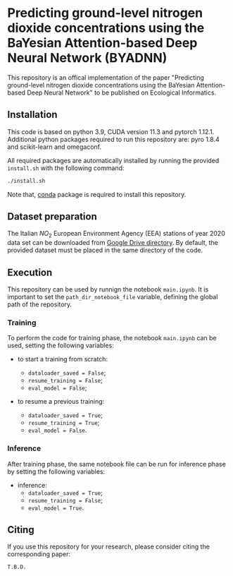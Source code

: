 # Predicting ground-level nitrogen dioxide concentrations using the BaYesian Attention-based Deep Neural Network (BYADNN)

This repository is an offical implementation of the paper "Predicting ground-level nitrogen dioxide concentrations using the BaYesian Attention-based Deep Neural Network" to be published on Ecological Informatics.

## Installation
This code is based on python 3.9, CUDA version 11.3 and pytorch 1.12.1. Additional python packages required to run this repository are: pyro 1.8.4 and scikit-learn and omegaconf. 

All required packages are automatically installed by running the provided `install.sh` with the following command:

```bash
./install.sh
```

Note that, [conda](https://docs.anaconda.com/miniconda/install/) package is required to install this repository.

## Dataset preparation
The Italian $NO_2$ European Environment Agency (EEA) stations of year 2020 data set can be downloaded from [Google Drive directory](https://drive.google.com/drive/folders/19maTuVV-N3zyHgjGrluiEwzK-yKwXCs4?usp=sharing). By default, the provided dataset must be placed in the same directory of the code.

## Execution
This repository can be used by runnign the notebook `main.ipynb`. It is important to set the `path_dir_notebook_file` variable, defining the global path of the repository.

### Training
To perform the code for training phase, the notebook `main.ipynb` can be used, setting the following variables:
* to start a training from scratch:
    * `dataloader_saved = False`;
    * `resume_training = False`;
    * `eval_model = False`;

* to resume a previous training:
    * `dataloader_saved = True`;
    * `resume_training = True`;
    * `eval_model = False`.

### Inference
After training phase, the same notebook file can be run for inference phase by setting the following variables:
* inference:
    * `dataloader_saved = True`;
    * `resume_training = False`;
    * `eval_model = True`.

## Citing

If you use this repository for your research, please consider citing the corresponding paper:

```latex
T.B.D.
```


